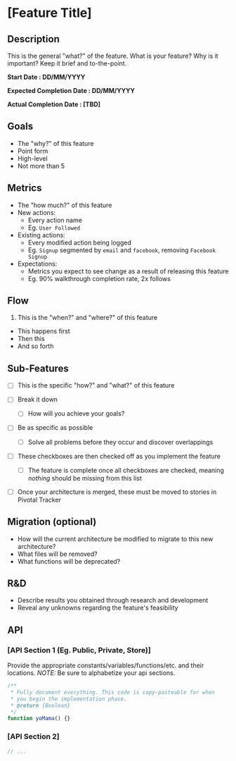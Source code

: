 # [Feature Title]


## Description

This is the general "what?" of the feature. What is your feature? Why is it important? Keep it brief and to-the-point.

**Start Date               : DD/MM/YYYY**

**Expected Completion Date : DD/MM/YYYY**

**Actual Completion Date   : [TBD]**




## Goals

* The "why?" of this feature
* Point form
* High-level
* Not more than 5



## Metrics

* The "how much?" of this feature
* New actions:
  * Every action name
  * Eg. `User Followed`
* Existing actions:
  * Every modified action being logged
  * Eg. `Signup` segmented by `email` and `facebook`, removing `Facebook Signup`
* Expectations:
  * Metrics you expect to see change as a result of releasing this feature
  * Eg. 90% walkthrough completion rate, 2x follows




## Flow

1. This is the "when?" and "where?" of this feature
* This happens first
* Then this
* And so forth




## Sub-Features

* [ ] This is the specific "how?" and "what?" of this feature
* [ ] Break it down
  * [ ] How will you achieve your goals?
* [ ] Be as specific as possible
  * [ ] Solve all problems before they occur and discover overlappings
* [ ] These checkboxes are then checked off as you implement the feature
  * [ ] The feature is complete once all checkboxes are checked, meaning *nothing* should be missing from this list
* [ ] Once your architecture is merged, these must be moved to stories in Pivotal Tracker




## Migration (optional)

* How will the current architecture be modified to migrate to this new architecture?
* What files will be removed?
* What functions will be deprecated?




## R&D

* Describe results you obtained through research and development
* Reveal any unknowns regarding the feature's feasibility




## API


### [API Section 1 (Eg. Public, Private, Store)]

Provide the appropriate constants/variables/functions/etc. and their locations.
*NOTE:* Be sure to alphabetize your api sections.

```jsx
/**
 * Fully document everything. This code is copy-pasteable for when
 * you begin the implementation phase.
 * @return {Boolean}
 */
function yoMama() {}
```


### [API Section 2]

```jsx
// ...
```